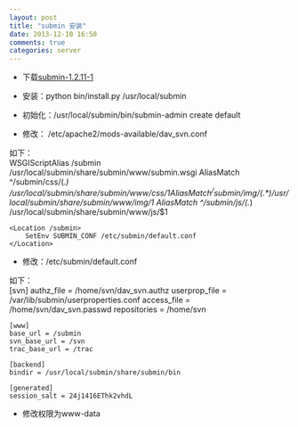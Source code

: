 ```yaml
---
layout: post
title: "submin 安装"
date: 2013-12-10 16:50
comments: true
categories: server
---
```


*	下载[submin-1.2.11-1](http://supermind.nl/submin/current/submin-1.2.11-1.tar.gz)

*	安装：python bin/install.py /usr/local/submin

*	初始化：/usr/local/submin/bin/submin-admin create default

*	修改： /etc/apache2/mods-available/dav_svn.conf    

如下：    
	WSGIScriptAlias /submin /usr/local/submin/share/submin/www/submin.wsgi
	AliasMatch ^/submin/css/(.*) /usr/local/submin/share/submin/www/css/$1
	AliasMatch ^/submin/img/(.*) /usr/local/submin/share/submin/www/img/$1
	AliasMatch ^/submin/js/(.*) /usr/local/submin/share/submin/www/js/$1
	
	<Location /submin>
    	SetEnv SUBMIN_CONF /etc/submin/default.conf
	</Location>

*	修改：/etc/submin/default.conf    

如下：    
	[svn]
	authz_file = /home/svn/dav_svn.authz
	userprop_file = /var/lib/submin/userproperties.conf
	access_file = /home/svn/dav_svn.passwd
	repositories = /home/svn
	
	[www]
	base_url = /submin
	svn_base_url = /svn
	trac_base_url = /trac

	[backend]
	bindir = /usr/local/submin/share/submin/bin

	[generated]
	session_salt = 24j1416EThk2vhdL

*	修改权限为www-data
